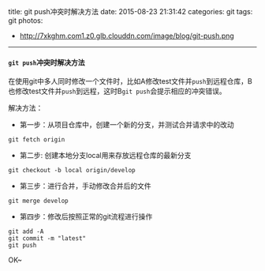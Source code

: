 title: git push冲突时解决方法
date: 2015-08-23 21:31:42
categories: git
tags: git
photos:
- http://7xkghm.com1.z0.glb.clouddn.com/image/blog/git-push.png
---
#### `git push`冲突时解决方法
<!-- more -->
在使用git中多人同时修改一个文件时，比如A修改test文件并`push`到远程仓库，B也修改test文件并`push`到远程，这时B`git push`会提示相应的冲突错误。  

解决方法：

* 第一步：从项目仓库中，创建一个新的分支，并测试合并请求中的改动

```
git fetch origin 
```

* 第二步: 创建本地分支local用来存放远程仓库的最新分支

```
git checkout -b local origin/develop
```

* 第三步：进行合并，手动修改合并后的文件

```
git merge develop
```

* 第四步：修改后按照正常的git流程进行操作

```
git add -A
git commit -m "latest"
git push 
```
OK~